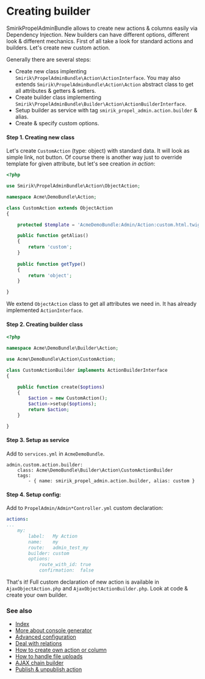 Creating builder
================

SmirikPropelAdminBundle allows to create new actions & columns easily via Dependency Injection. New builders can have different options, different look & different mechanics. First of all take a look for standard actions and builders. Let's create new custom action.

Generally there are several steps:

- Create new class implenting `Smirik\PropelAdminBundle\Action\ActionInterface`. You may also extends `Smirik\PropelAdminBundle\Action\Action` abstract class to get all attributes & getters & setters.
- Create builder class implementing `Smirik\PropelAdminBundle\Builder\Action\ActionBuilderInterface`.
- Setup builder as service with tag `smirik_propel_admin.action.builder` & alias.
- Create & specify custom options.

#### Step 1. Creating new class

Let's create `CustomAction` (type: object) with standard data. It will look as simple link, not button. Of course there is another way just to override template for given attribute, but let's see creation *in action*:

``` php
<?php

use Smirik\PropelAdminBundle\Action\ObjectAction;

namespace Acme\DemoBundle\Action;

class CustomAction extends ObjectAction
{

    protected $template = 'AcmeDemoBundle:Admin/Action:custom.html.twig';

    public function getAlias()
    {
        return 'custom';
    }
    
    public function getType()
    {
        return 'object';
    }

}
```

We extend `ObjectAction` class to get all attributes we need in. It has already implemented `ActionInterface`.

#### Step 2. Creating builder class

``` php
<?php

namespace Acme\DemoBundle\Builder\Action;

use Acme\DemoBundle\Action\CustomAction;

class CustomActionBuilder implements ActionBuilderInterface
{

    public function create($options)
    {
        $action = new CustomAction();
        $action->setup($options);
        return $action;
    }

}
```

#### Step 3.  Setup as service

Add to `services.yml` in `AcmeDemoBundle`.

```
admin.custom.action.builder:
    class: Acme\DemoBundle\Builder\Action\CustomActionBuilder
    tags:
        - { name: smirik_propel_admin.action.builder, alias: custom }
```

#### Step 4. Setup config:

Add to `PropelAdmin/Admin*Controller.yml` custom declaration:
``` yaml
actions:
...
    my:
        label:   My Action
        name:    my
        route:   admin_test_my
        builder: custom
        options:
            route_with_id: true
            confirmation:  false
```

That's it! Full custom declaration of new action is available in `AjaxObjectAction.php` and `AjaxObjectActionBuilder.php`. Look at code & create your own builder.

### See also

- [Index](index.md)
- [More about console generator](generator.md)
- [Advanced configuration](configure.md)
- [Deal with relations](relations.md)
- [How to create own action or column](builders.md)
- [How to handle file uploads](upload.md)
- [AJAX chain builder](chain.md)
- [Publish & unpublish action](publish.md)

